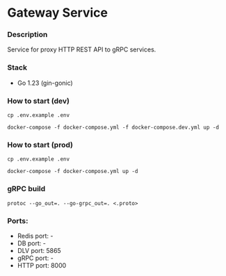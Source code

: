 # Gateway Service

### Description
Service for proxy HTTP REST API to gRPC services.

### Stack
- Go 1.23 (gin-gonic)

### How to start (dev)
```shell
cp .env.example .env
```

```shell
docker-compose -f docker-compose.yml -f docker-compose.dev.yml up -d
```

### How to start (prod)
```shell
cp .env.example .env
```

```shell
docker-compose -f docker-compose.yml up -d
```

### gRPC build
```shell
protoc --go_out=. --go-grpc_out=. <.proto>
```

### Ports:
- Redis port: -
- DB port: -
- DLV port: 5865
- gRPC port: -
- HTTP port: 8000